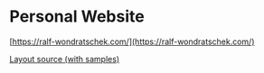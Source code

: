 # Personal Website
[https://ralf-wondratschek.com/](https://ralf-wondratschek.com/)

[Layout source (with samples)](https://html5up.net/alpha)
